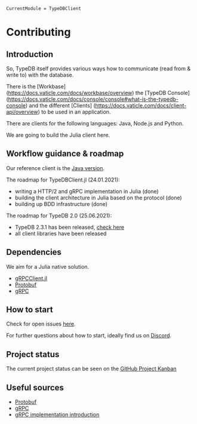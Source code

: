 ```@meta
CurrentModule = TypeDBClient
```

# Contributing

## Introduction

So, TypeDB itself provides various ways how to communicate (read from & write to) with the database.

There is the [Workbase] (https://docs.vaticle.com/docs/workbase/overview) the [TypeDB Console] (https://docs.vaticle.com/docs/console/console#what-is-the-typedb-console) and the different [Clients] (https://docs.vaticle.com/docs/client-api/overview) to be used in an application.

There are clients for the following languages: Java, Node.js and Python.

We are going to build the Julia client here.

## Workflow guidance & roadmap

Our reference client is the [Java version](https://docs.vaticle.com/docs/client-api/java).

The roadmap for TypeDBClient.jl (24.01.2021):

- writing a HTTP/2 and gRPC implementation in Julia (done)
- building the client architecture in Julia based on the protocol (done)
- building up BDD infrastructure (done)

The roadmap for TypeDB 2.0 (25.06.2021):

- TypeDB 2.3.1 has been released, [check here](https://github.com/vaticle/typedb/releases/tag/2.3.1)
- all client libraries have been released

## Dependencies

We aim for a Julia native solution.

- [gRPCClient.jl](https://github.com/JuliaComputing/gRPCClient.jl)
- [Protobuf](https://github.com/JuliaIO/ProtoBuf.jl)
- [gRPC](https://grpc.io/)

## How to start

Check for open issues [here](https://github.com/Humans-of-Julia/TypeDBClient.jl/issues).

For further questions about how to start, ideally find us on [Discord](https://discord.gg/NSYrYZQRyv).

## Project status

The current project status can be seen on the [GitHub Project Kanban](https://github.com/Humans-of-Julia/TypeDBClient.jl/projects/1)

## Useful sources

- [Protobuf](https://github.com/protocolbuffers/protobuf)
- [gRPC](https://grpc.io/)
- [gRPC implementation introduction](https://scotch.io/tutorials/implementing-remote-procedure-calls-with-grpc-and-protocol-buffers)

